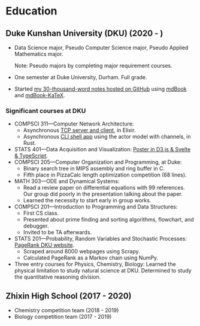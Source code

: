 # Education

## Duke Kunshan University (DKU) (2020 - )

- Data Science major, Pseudo Computer Science major,
    Pseudo Applied Mathematics major.

    Note: Pseudo majors by completing major requirement courses.
- One semester at Duke University, Durham. Full grade.
- Started [my 30-thousand-word notes hosted on GitHub][notes] using
    [mdBook][mdbook] and [mdBook-KaTeX][mdbook-katex].

### Significant courses at DKU

- COMPSCI 311—Computer Network Architecture:
    - Asynchronous [TCP server and client][CS311], in Elixir.
    - Asynchronous [CLI shell app][UDPRIP] using the actor model with channels,
        in Rust.
- STATS 401—Data Acquisition and Visualization:
    [Poster in D3.js & Svelte & TypeScript][STATS401_final_proj].
- COMPSCI 205—Computer Organization and Programming, at Duke:
    - Binary search tree in MIPS assembly and ring buffer in C.
    - Fifth place in PizzaCalc length optimization competition (68 lines).
- MATH 303—ODE and Dynamical Systems:
    - Read a review paper on differential equations with 99 references.
        Our group did poorly in the presentation talking about the paper.
    - Learned the necessity to start early in group works.
- COMPSCI 201—Introduction to Programming and Data Structures:
    - First CS class.
    - Presented about prime finding and sorting algorithms, flowchart,
        and debugger.
    - Invited to be TA afterwards.
- STATS 201—Probability, Random Variables and Stochastic Processes:
    [PageRank DKU website][STATS210_final_proj].
    - Scraped around 8000 webpages using Scrapy.
    - Calculated PageRank as a Markov chain using NumPy.
- Three entry courses for Physics, Chemistry, Biology:
    Learned the physical limitation to study natural science at DKU.
    Determined to study the quantitative reasoning division.

## Zhixin High School (2017 - 2020)

- Chemistry competition team (2018 - 2019)
- Biology competition team (2017 - 2019)

[CS311]: https://github.com/SichangHe/CS311
[mdBook]: https://github.com/rust-lang/mdBook
[mdbook-katex]: https://github.com/lzanini/mdbook-katex
[notes]: https://sichanghe.github.io/notes/
[STATS210_final_proj]: https://github.com/SichangHe/STATS210_final_project
[STATS401_final_proj]: https://github.com/SichangHe/STATS401_final_project
[UDPRIP]: https://github.com/SichangHe/CS311/tree/main/udprip
